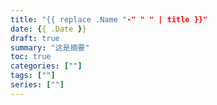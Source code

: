 ```yaml
---
title: "{{ replace .Name "-" " " | title }}"
date: {{ .Date }}
draft: true
summary: "这是摘要"
toc: true
categories: [""]
tags: [""]
series: [""]
---
```


